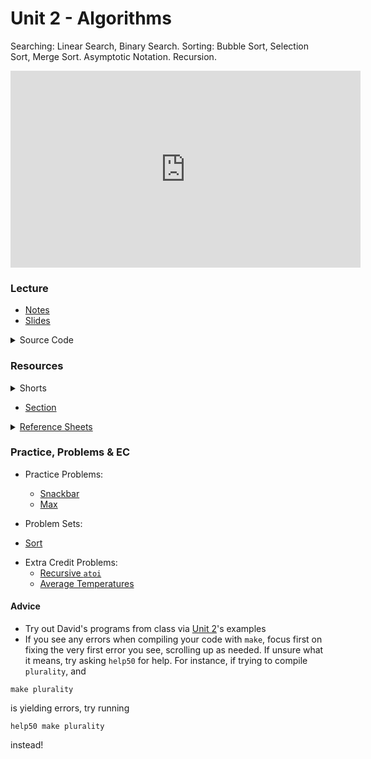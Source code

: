 # Unit 2 - Algorithms

Searching: Linear Search, Binary Search. Sorting: Bubble Sort, Selection Sort, Merge Sort. Asymptotic Notation. Recursion.

<iframe width="560" height="315" src="https://www.youtube.com/embed/jZzyERW7h1A?si=Bgs75CUWSgHR3hzK" title="YouTube video player" frameborder="0" allow="accelerometer; autoplay; clipboard-write; encrypted-media; gyroscope; picture-in-picture; web-share" referrerpolicy="strict-origin-when-cross-origin" allowfullscreen></iframe>

### Lecture

  - [Notes](https://cs50.harvard.edu/ap/2025/curriculum/x/notes/3/)
  - [Slides](https://docs.google.com/presentation/d/1ENhWmVm9qc0covRXjfML3sU54Z--jTI377B52pHtKKo/edit?usp=sharing)

<details>
  <summary>Source Code</summary>
    <ul>
      <li><a href="https://cdn.cs50.net/2023/fall/lectures/3/src3/">Index</a></li>
      <li><a href="https://cdn.cs50.net/2023/fall/lectures/3/src3.pdf">PDF</a></li>
      <li><a href="https://cdn.cs50.net/2023/fall/lectures/3/src3.zip">Zip</a></li>
    </ul>
</details>

### Resources

<details>  
  <summary>Shorts</summary>
  <ol>
    <li><a href="https://www.youtube.com/watch?v=TwsgCHYmbbA">Linear Search</a></li>
    <li><a href="https://www.youtube.com/watch?v=T98PIp4omUA">Binary Search</a></li>
    <li><a href="https://www.youtube.com/watch?v=RT-hUXUWQ2I">Bubble Sort</a></li>
    <li><a href="https://www.youtube.com/watch?v=3hH8kTHFw2A">Selection Sort</a></li>
    <li><a href="https://www.youtube.com/watch?v=mz6tAJMVmfM">Recursion</a></li>
    <li><a href="https://www.youtube.com/watch?v=Ns7tGNbtvV4">Merge Sort</a></li>
    <li><a href="https://www.youtube.com/watch?v=ktWL3nN38ZA">Algorithm Summary</a></li>
  </ol>
</details>

- [Section](https://cs50.harvard.edu/ap/2025/curriculum/x/sections/3/)

<details><summary><a href="\apcsp\assets\pdfs\ch3_ref_sheets_2020.pdf">Reference Sheets</a></summary>
  <ul>
    <li><a href="\apcsp\assets\pdfs\linear_search.pdf">Linear Search</a></li>
    <li><a href="\apcsp\assets\pdfs\binary_search.pdf">Binary Search</a></li>
    <li><a href="\apcsp\assets\pdfs\computational_complexity.pdf">Computational Complexity</a></li>
    <li><a href="\apcsp\assets\pdfs\bubble_sort.pdf">Bubble Sort</a></li>
    <li><a href="\apcsp\assets\pdfs\selection_sort.pdf">Selection Sort</a></li>
    <li><a href="\apcsp\assets\pdfs\recursion.pdf">Recursion</a></li>
    <li><a href="\apcsp\assets\pdfs\merge_sort.pdf">Merge Sort</a></li>
  </ul>
</details>

### Practice, Problems & EC

- Practice Problems:
  - [Snackbar](https://cs50.harvard.edu/ap/2025/practice/snackbar/)
  - [Max](https://cs50.harvard.edu/ap/2025/practice/max/)

 - Problem Sets:
  - [Sort](https://cs50.harvard.edu/ap/2025/curriculum/x/psets/3/sort/)
  
  <!--
  - Submit [Plurality](https://cs50.harvard.edu/ap/2025/curriculum/x/psets/3/plurality/)
  - Submit **one** of the following:
    - [Runoff](https://cs50.harvard.edu/ap/2025/curriculum/x/psets/3/runoff/), if feeling less comfortable
    - [Tideman](https://cs50.harvard.edu/ap/2025/curriculum/x/psets/3/tideman/), if feeling more comfortable  -->

  - Extra Credit Problems:
    - [Recursive `atoi`](https://cs50.harvard.edu/ap/2025/practice/atoi/)
    - [Average Temperatures](https://cs50.harvard.edu/ap/2025/practice/temps/)

#### Advice
- Try out David's programs from class via [Unit 2](https://cdn.cs50.net/2023/fall/lectures/3/src3.pdf)'s examples
- If you see any errors when compiling your code with `make`, focus first on fixing the very first error you see, scrolling up as needed. If unsure what it means, try asking `help50` for help. For instance, if trying to compile `plurality`, and

```
make plurality 
```

is yielding errors, try running

```
help50 make plurality
```

instead!
